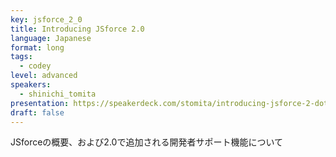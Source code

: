 ```yaml
---
key: jsforce_2_0
title: Introducing JSforce 2.0
language: Japanese
format: long
tags:
  - codey
level: advanced
speakers:
  - shinichi_tomita
presentation: https://speakerdeck.com/stomita/introducing-jsforce-2-dot-0
draft: false
---
```

JSforceの概要、および2.0で追加される開発者サポート機能について
